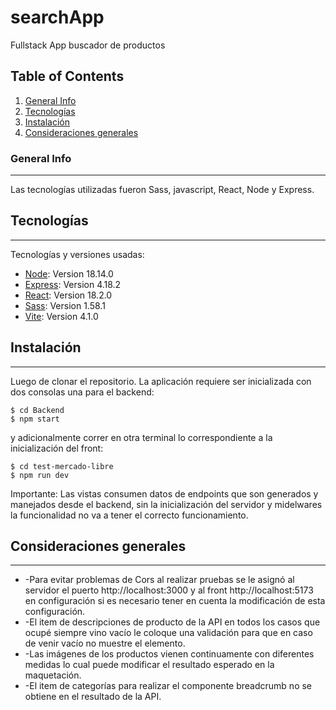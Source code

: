 # searchApp
Fullstack App buscador de productos

## Table of Contents
1. [General Info](#general-info)
2. [Tecnologías](#tecnologías)
3. [Instalación](#instalación)
4. [Consideraciones generales](#consideraciones-generales)
### General Info
***
Las tecnologías utilizadas fueron Sass, javascript, React, Node y Express.

## Tecnologías
***
Tecnologías y versiones usadas: 
* [Node](https://example.com): Version 18.14.0 
* [Express](https://example.com): Version 4.18.2 
* [React](https://example.com): Version 18.2.0
* [Sass](https://example.com): Version 1.58.1
* [Vite](https://example.com): Version 4.1.0
## Instalación
***
Luego de clonar el repositorio. La aplicación requiere ser inicializada con dos consolas una para el backend: 
```
$ cd Backend
$ npm start
```
y adicionalmente correr en otra terminal lo correspondiente a la inicialización del front:
```
$ cd test-mercado-libre
$ npm run dev

```
Importante: Las vistas consumen datos de endpoints que son generados y manejados desde el backend, sin la inicialización del servidor y midelwares la funcionalidad no va a tener el correcto funcionamiento.

## Consideraciones generales
***
* -Para evitar problemas de Cors al realizar pruebas se le asignó al servidor el puerto http://localhost:3000 y al front http://localhost:5173 en configuración si es necesario tener en cuenta la modificación de esta configuración.
* -El item de descripciones de producto de la API en todos los casos que ocupé siempre vino vacío le coloque una validación para que en caso de venir vacío no muestre el elemento.
* -Las imágenes de los productos vienen continuamente con diferentes medidas lo cual puede modificar el resultado esperado en la maquetación.
* -El item de categorías para realizar el componente breadcrumb no se obtiene en el resultado de la API.


